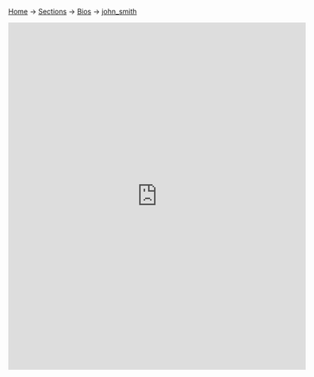 [Home](/wikify/) &#8594; [Sections](/wikify/example) &#8594; [Bios](/wikify/example/Bios) &#8594; [john_smith](/wikify/example/Bios/john_smith)
<iframe src="https://docs.google.com/gview?url=https://github.com/liatrio/wikify/raw/master/content/Bios/john_smith.pdf&embedded=true" style="width:600px; height:700px;" frameborder="0"></iframe>
